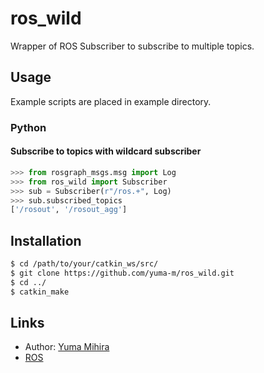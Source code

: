 # ros_wild

Wrapper of ROS Subscriber to subscribe to multiple topics.

## Usage

Example scripts are placed in example directory.

### Python

#### Subscribe to topics with wildcard subscriber

```python
>>> from rosgraph_msgs.msg import Log
>>> from ros_wild import Subscriber
>>> sub = Subscriber(r"/ros.+", Log)
>>> sub.subscribed_topics
['/rosout', '/rosout_agg']
```

## Installation

```bash
$ cd /path/to/your/catkin_ws/src/
$ git clone https://github.com/yuma-m/ros_wild.git
$ cd ../
$ catkin_make
```

## Links

- Author: [Yuma Mihira](http://yurax2.com)
- [ROS](http://www.ros.org/)
